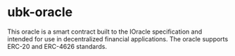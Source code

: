 # ubk-oracle
This oracle is a smart contract built to the IOracle specification and intended for use in decentralized financial applications.
The oracle supports ERC-20 and ERC-4626 standards. 
